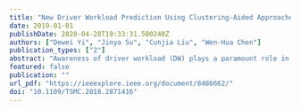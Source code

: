 ```yaml
---
title: "New Driver Workload Prediction Using Clustering-Aided Approaches"
date: 2019-01-01
publishDate: 2020-04-28T19:33:31.580240Z
authors: ["Dewei Yi", "Jinya Su", "Cunjia Liu", "Wen-Hua Chen"]
publication_types: ["2"]
abstract: "Awareness of driver workload (DW) plays a paramount role in enhancing driving safety and convenience for intelligent vehicles. The DW prediction systems proposed so far learn either from individual driver’s data (termed personalized system) or existing drivers’ data indiscriminately (termed average system). As a result, they either do not work or lead to a limited performance for new drivers without labeled data. To this end, we develop clustering-aided approaches exploiting group characteristics of the existing drivers’ data. Two clustering aided predictors are proposed. The ﬁrst is clustering-aided regression (CAR) model, where the regression model for the cluster with the highest likelihood is adopted. The second is clusteringaided multiple model regression model, where the concept of multiple models is further augmented to CAR. A recent dataset from real-world driving experiments is adopted to validate the algorithms. Comparative results against the conventional average system demonstrate that by incorporating clustering information, both the proposed approaches signiﬁcantly improve workload prediction performance."
featured: false
publication: ""
url_pdf: "https://ieeexplore.ieee.org/document/8486662/"
doi: "10.1109/TSMC.2018.2871416"
---
```


